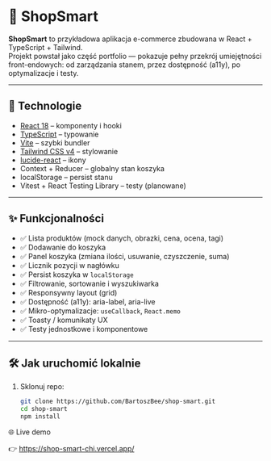 # 🛒 ShopSmart

**ShopSmart** to przykładowa aplikacja e-commerce zbudowana w React + TypeScript + Tailwind.  
Projekt powstał jako część portfolio — pokazuje pełny przekrój umiejętności front-endowych: od zarządzania stanem, przez dostępność (a11y), po optymalizacje i testy.

---

## 🚀 Technologie

- [React 18](https://react.dev/) – komponenty i hooki
- [TypeScript](https://www.typescriptlang.org/) – typowanie
- [Vite](https://vitejs.dev/) – szybki bundler
- [Tailwind CSS v4](https://tailwindcss.com/) – stylowanie
- [lucide-react](https://lucide.dev/) – ikony
- Context + Reducer – globalny stan koszyka
- localStorage – persist stanu
- Vitest + React Testing Library – testy (planowane)

---

## ✨ Funkcjonalności

- ✅ Lista produktów (mock danych, obrazki, cena, ocena, tagi)
- ✅ Dodawanie do koszyka
- ✅ Panel koszyka (zmiana ilości, usuwanie, czyszczenie, suma)
- ✅ Licznik pozycji w nagłówku
- ✅ Persist koszyka w `localStorage`
- ✅ Filtrowanie, sortowanie i wyszukiwarka
- ✅ Responsywny layout (grid)
- ✅ Dostępność (a11y): aria-label, aria-live
- ✅ Mikro-optymalizacje: `useCallback`, `React.memo`
- ✅ Toasty / komunikaty UX
- ✅ Testy jednostkowe i komponentowe

---


## 🛠 Jak uruchomić lokalnie

1. Sklonuj repo:
   ```bash
   git clone https://github.com/BartoszBee/shop-smart.git
   cd shop-smart
   npm install

🌐 Live demo

👉 https://shop-smart-chi.vercel.app/